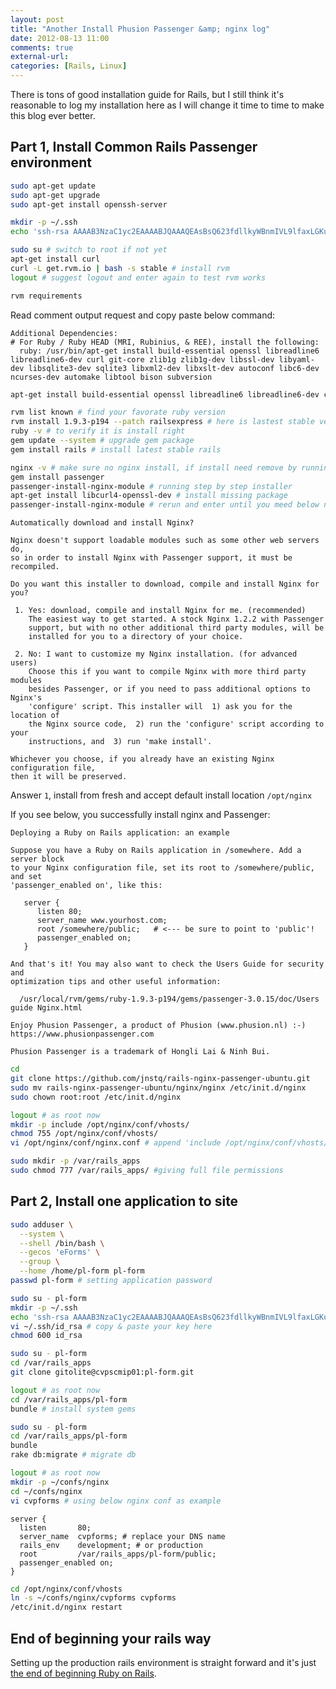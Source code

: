 ```yaml
---
layout: post
title: "Another Install Phusion Passenger &amp; nginx log"
date: 2012-08-13 11:00
comments: true
external-url:
categories: [Rails, Linux]
---
```


There is tons of good installation guide for Rails, but I still think it's reasonable to log my installation here as I will change it time to time to make this blog ever better.<!--more-->

## Part 1, Install Common Rails Passenger environment

```bash Upgrade Ubuntu 12.04 and enable SSH server
sudo apt-get update
sudo apt-get upgrade
sudo apt-get install openssh-server
```

```bash Test SSH and add authorized_keys
mkdir -p ~/.ssh
echo 'ssh-rsa AAAAB3NzaC1yc2EAAAABJQAAAQEAsBsQ623fdllkyWBnmIVL9lfaxLGKulWv7jwhxLIhp+3fFZ/K0yGeUoJig6a4UlFFmIPibWiubP7utqvJOZO4psdX+GM42HCU/JZmG3gJqYRgwUMupeb8BXEL4r/nG/YE84kOYh1jF8yjNHs2ZSeaO4M4v7Mcsi8USWTM4mTZhO9HZcQZCQBZbkzCf2PwgNq8q7G9jXq6kU+mpUCbwVFZF1R461lzFOIjZQUvxZ+ylKdZxyX0AGCdLybSPcJJkE/H5FMs5KnInme5/692uz8DjXHi0ddw8s6bfIJI7a9av58kJlZNFu/XDWF7WfoNVRhQWn+cl0eBO+hRlUxMCM8jTw== Eric Guo' > ~/.ssh/authorized_keys
```

```bash Install rvm in root
sudo su # switch to root if not yet
apt-get install curl
curl -L get.rvm.io | bash -s stable # install rvm
logout # suggest logout and enter again to test rvm works
```

```bash Install rvm requirement package
rvm requirements
```

Read comment output request and copy paste below command:

    Additional Dependencies:
    # For Ruby / Ruby HEAD (MRI, Rubinius, & REE), install the following:
      ruby: /usr/bin/apt-get install build-essential openssl libreadline6 libreadline6-dev curl git-core zlib1g zlib1g-dev libssl-dev libyaml-dev libsqlite3-dev sqlite3 libxml2-dev libxslt-dev autoconf libc6-dev ncurses-dev automake libtool bison subversion


```bash Install rvm dependency packages
apt-get install build-essential openssl libreadline6 libreadline6-dev curl git-core zlib1g zlib1g-dev libssl-dev libyaml-dev libsqlite3-dev sqlite3 libxml2-dev libxslt-dev autoconf libc6-dev ncurses-dev automake libtool bison subversion # do not copy this line, copy your rvm requirements output
```

```bash Install MRI Rubies and Rails
rvm list known # find your favorate ruby version
rvm install 1.9.3-p194 --patch railsexpress # here is lastest stable version
ruby -v # to verify it is install right
gem update --system # upgrade gem package
gem install rails # install latest stable rails
```

```bash Install Phusion Passenger and nginx
nginx -v # make sure no nginx install, if install need remove by running gem install passenger
gem install passenger
passenger-install-nginx-module # running step by step installer
apt-get install libcurl4-openssl-dev # install missing package
passenger-install-nginx-module # rerun and enter until you meed below notice
```

    Automatically download and install Nginx?

    Nginx doesn't support loadable modules such as some other web servers do,
    so in order to install Nginx with Passenger support, it must be recompiled.

    Do you want this installer to download, compile and install Nginx for you?

     1. Yes: download, compile and install Nginx for me. (recommended)
        The easiest way to get started. A stock Nginx 1.2.2 with Passenger
        support, but with no other additional third party modules, will be
        installed for you to a directory of your choice.

     2. No: I want to customize my Nginx installation. (for advanced users)
        Choose this if you want to compile Nginx with more third party modules
        besides Passenger, or if you need to pass additional options to Nginx's
        'configure' script. This installer will  1) ask you for the location of
        the Nginx source code,  2) run the 'configure' script according to your
        instructions, and  3) run 'make install'.

    Whichever you choose, if you already have an existing Nginx configuration file,
    then it will be preserved.

Answer `1`, install from fresh and accept default install location `/opt/nginx`

If you see below, you successfully install nginx and Passenger:

    Deploying a Ruby on Rails application: an example

    Suppose you have a Ruby on Rails application in /somewhere. Add a server block
    to your Nginx configuration file, set its root to /somewhere/public, and set
    'passenger_enabled on', like this:

       server {
          listen 80;
          server_name www.yourhost.com;
          root /somewhere/public;   # <--- be sure to point to 'public'!
          passenger_enabled on;
       }

    And that's it! You may also want to check the Users Guide for security and
    optimization tips and other useful information:

      /usr/local/rvm/gems/ruby-1.9.3-p194/gems/passenger-3.0.15/doc/Users guide Nginx.html

    Enjoy Phusion Passenger, a product of Phusion (www.phusion.nl) :-)
    https://www.phusionpassenger.com

    Phusion Passenger is a trademark of Hongli Lai & Ninh Bui.

```bash Install nginx init script
cd
git clone https://github.com/jnstq/rails-nginx-passenger-ubuntu.git
sudo mv rails-nginx-passenger-ubuntu/nginx/nginx /etc/init.d/nginx
sudo chown root:root /etc/init.d/nginx
```

```bash Configure nginx to enable vhosts (site by site configure file)
logout # as root now
mkdir -p include /opt/nginx/conf/vhosts/
chmod 755 /opt/nginx/conf/vhosts/
vi /opt/nginx/conf/nginx.conf # append 'include /opt/nginx/conf/vhosts/*;' before last }
```

```bash Create rails root folder
sudo mkdir -p /var/rails_apps
sudo chmod 777 /var/rails_apps/ #giving full file permissions
```

## Part 2, Install one application to site

```bash Create per application user (using pl-form as example)
sudo adduser \
  --system \
  --shell /bin/bash \
  --gecos 'eForms' \
  --group \
  --home /home/pl-form pl-form
passwd pl-form # setting application password
```

```bash Prepare application access and private key
sudo su - pl-form
mkdir -p ~/.ssh
echo 'ssh-rsa AAAAB3NzaC1yc2EAAAABJQAAAQEAsBsQ623fdllkyWBnmIVL9lfaxLGKulWv7jwhxLIhp+3fFZ/K0yGeUoJig6a4UlFFmIPibWiubP7utqvJOZO4psdX+GM42HCU/JZmG3gJqYRgwUMupeb8BXEL4r/nG/YE84kOYh1jF8yjNHs2ZSeaO4M4v7Mcsi8USWTM4mTZhO9HZcQZCQBZbkzCf2PwgNq8q7G9jXq6kU+mpUCbwVFZF1R461lzFOIjZQUvxZ+ylKdZxyX0AGCdLybSPcJJkE/H5FMs5KnInme5/692uz8DjXHi0ddw8s6bfIJI7a9av58kJlZNFu/XDWF7WfoNVRhQWn+cl0eBO+hRlUxMCM8jTw== Eric Guo' > ~/.ssh/authorized_keys
vi ~/.ssh/id_rsa # copy & paste your key here
chmod 600 id_rsa
```

```bash Clone the application source code from git
sudo su - pl-form
cd /var/rails_apps
git clone gitolite@cvpscmip01:pl-form.git
```

```bash Install application depend gems
logout # as root now
cd /var/rails_apps/pl-form
bundle # install system gems
```

```bash Bundle and Migrate database
sudo su - pl-form
cd /var/rails_apps/pl-form
bundle
rake db:migrate # migrate db
```

```bash Append application conf to nginx server
logout # as root now
mkdir -p ~/confs/nginx
cd ~/confs/nginx
vi cvpforms # using below nginx conf as example
```

```nginx Sample pl-form nginx configure file
server {
  listen       80;
  server_name  cvpforms; # replace your DNS name
  rails_env    development; # or production
  root         /var/rails_apps/pl-form/public;
  passenger_enabled on;
}
```

```bash Link the configure file and restart nginx
cd /opt/nginx/conf/vhosts
ln -s ~/confs/nginx/cvpforms cvpforms
/etc/init.d/nginx restart
```

## End of beginning your rails way

Setting up the production rails environment is straight forward and it's just [the end of beginning Ruby on Rails](http://www.jasimabasheer.com/posts/meta_introduction_to_ruby.html).